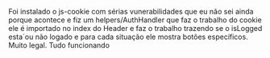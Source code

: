 Foi instalado o js-cookie com sérias vunerabilidades que eu não sei ainda porque acontece e fiz um helpers/AuthHandler que faz o 
trabalho do cookie ele é importado no index do Header e faz o trabalho trazendo se o isLogged esta´ou não logado e para cada situação ele mostra botões específicos. Muito legal. Tudo funcionando